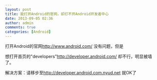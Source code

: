 ```yaml
---
layout: post
title: 能打开Android的官网，却打不开Android开发者中心
date: 2013-09-05 02:36
author: admin
comments: true
categories: [Android]
---
```

打开Android的官网<a href="http://www.android.com/">http://www.android.com/</a> 没有问题，但是

想打开首页的"developers"<a href="http://developer.android.com/">http://developer.android.com/</a> 却不行，明显被墙了。

解决方案：请移步至<a href="http://developer.android.com.nyud.net/">http://developer.android.com.nyud.net</a> 就OK了
